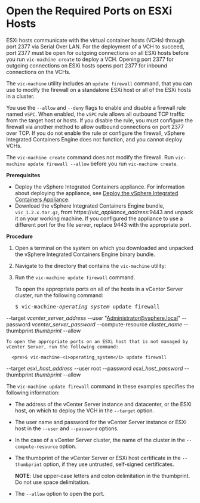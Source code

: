 # Open the Required Ports on ESXi Hosts #

ESXi hosts communicate with the virtual container hosts (VCHs) through port 2377 via Serial Over LAN. For the deployment of a VCH to succeed, port 2377 must be open for outgoing connections on all ESXi hosts before you run `vic-machine create` to deploy a VCH. Opening port 2377 for outgoing connections on ESXi hosts opens port 2377 for inbound connections on the VCHs.

The `vic-machine` utility includes an `update firewall` command, that you can use to modify the firewall on a standalone ESXi host or all of the ESXi hosts in a cluster. 

You use the `--allow` and `--deny` flags to enable and disable a firewall rule named `vSPC`. When enabled, the `vSPC` rule allows all outbound TCP traffic from the target host or hosts. If you disable the rule, you must configure the firewall via another method to allow outbound connections on port 2377 over TCP. If you do not enable the rule or configure the firewall, vSphere Integrated Containers Engine does not function, and you cannot deploy VCHs.

The `vic-machine create` command does not modify the firewall. Run `vic-machine update firewall --allow` before you run `vic-machine create`.

**Prerequisites**

* Deploy the vSphere Integrated Containers appliance. For information about deploying the appliance, see [Deploy the vSphere Integrated Containers Appliance](deploy_vic_appliance.md).
* Download the vSphere Integrated Containers Engine bundle, `vic_1.2.x.tar.gz`, from https://<i>vic_appliance_address</i>:9443 and unpack it on your working machine. If you configured the appliance to use a different port for the file server, replace 9443 with the appropriate port.

**Procedure**

1. Open a terminal on the system on which you downloaded and unpacked the vSphere Integrated Containers Engine binary bundle.
2. Navigate to the directory that contains the `vic-machine` utility:
3. Run the `vic-machine update firewall` command.

    To open the appropriate ports on all of the hosts in a vCenter Server cluster, run the following command: 

      <pre>$ vic-machine-<i>operating_system</i> update firewall
--target <i>vcenter_server_address</i>
--user "Administrator@vsphere.local"
--password <i>vcenter_server_password</i>
--compute-resource <i>cluster_name</i>
--thumbprint <i>thumbprint</i> 
--allow</pre>

    To open the appropriate ports on an ESXi host that is not managed by vCenter Server, run the following command: 

      <pre>$ vic-machine-<i>operating_system</i> update firewall
--target <i>esxi_host_address</i>
--user root
--password <i>esxi_host_password</i>
--thumbprint <i>thumbprint</i> 
--allow</pre>


The `vic-machine update firewall` command in these examples specifies the following information:

- The address of the vCenter Server instance and datacenter, or the ESXi host, on which to deploy the VCH in the `--target` option.  
- The user name and password for the vCenter Server instance or ESXi host in the `--user` and `--password` options. 
- In the case of a vCenter Server cluster, the name of the cluster in the `--compute-resource` option.
- The thumbprint of the vCenter Server or ESXi host certificate in the `--thumbprint` option, if they use untrusted, self-signed certificates. 

     **NOTE**: Use upper-case letters and colon delimitation in the thumbprint. Do not use space delimitation.
- The `--allow` option to open the port.